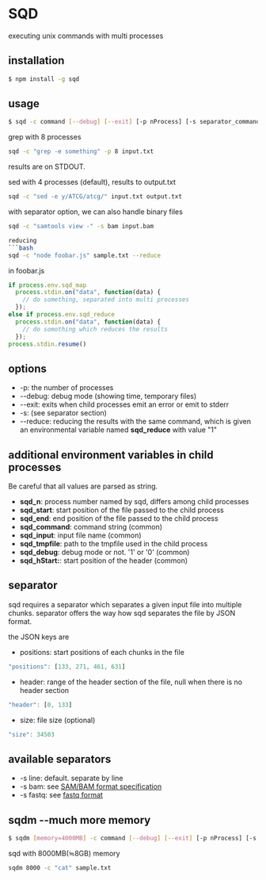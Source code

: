 SQD
==========
executing unix commands with multi processes

installation
----------------
```bash
$ npm install -g sqd
```

usage
-------------
```bash
$ sqd -c command [--debug] [--exit] [-p nProcess] [-s separator_command] <input file> [output file]
```

grep with 8 processes

```bash
sqd -c "grep -e something" -p 8 input.txt
```
results are on STDOUT.


sed with 4 processes (default), results to output.txt

```bash
sqd -c "sed -e y/ATCG/atcg/" input.txt output.txt
```

with separator option, we can also handle binary files
```bash
sqd -c "samtools view -" -s bam input.bam

reducing
```bash
sqd -c "node foobar.js" sample.txt --reduce
```

in foobar.js
```js
if process.env.sqd_map
  process.stdin.on("data", function(data) {
    // do something, separated into multi processes
  });
else if process.env.sqd_reduce
  process.stdin.on("data", function(data) {
    // do somothing which reduces the results
  });
process.stdin.resume()
```

options
-------------
- -p: the number of processes
- --debug: debug mode (showing time, temporary files)
- --exit: exits when child processes emit an error or emit to stderr
- -s: (see separator section)
- --reduce: reducing the results with the same command, which is given an environmental variable named **sqd_reduce** with value "1"

additional environment variables in child processes
-----------------------------------------------------
Be careful that all values are parsed as string.

- **sqd_n**:       process number named by sqd, differs among child processes
- **sqd_start**:   start position of the file passed to the child process
- **sqd_end**:     end position of the file passed to the child process
- **sqd_command**: command string (common)
- **sqd_input**:   input file name (common)
- **sqd_tmpfile**: path to the tmpfile used in the child process
- **sqd_debug**: debug mode or not. '1' or '0' (common)
- **sqd_hStart:**: start position of the header (common)

separator
-------------
sqd requires a separator which separates a given input file into multiple chunks.
separator offers the way how sqd separates the file by JSON format.

the JSON keys are 

- positions: start positions of each chunks in the file

```js
"positions": [133, 271, 461, 631]
```

- header: range of the header section of the file, null when there is no header section

```js
"header": [0, 133]
```

- size: file size (optional)

```js
"size": 34503
```

available separators
----------------------
- -s line: default. separate by line
- -s bam:  see [SAM/BAM format specification](http://samtools.github.io/hts-specs/SAMv1.pdf)
- -s fastq: see [fastq format](http://en.wikipedia.org/wiki/FASTQ_format)


sqdm --much more memory
----------------------
```bash
$ sqdm [memory=4000MB] -c command [--debug] [--exit] [-p nProcess] [-s separator_command] <input file> [output file]
```

sqd with 8000MB(≒8GB) memory
```bash
sqdm 8000 -c "cat" sample.txt
```
